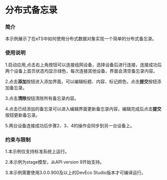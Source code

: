 # 分布式备忘录

### 简介

本示例展示了在eTS中如何使用分布式数据对象实现一个简单的分布式备忘录。

### 使用说明

1.启动应用,点击右上角按钮可以连接组网设备，选择设备后进行连接，连接成功后两个设备上首页状态均显示绿色，每次连接其他设备，界面会清空备忘录内容。

2.点击**添加**按钮进入添加界面，可以编辑标题、内容、标记颜色，点击**提交**按钮添加备忘录。

3.点击**清除**按钮清除所有备忘录内容。

4.点击已经添加的备忘录可以进入编辑界面更新备忘录内容，编辑完成后点击**提交**按钮更新备忘录。

5.两台设备连接成功后步骤2、3、4的操作会同步到另一台设备上。

### 约束与限制

1.本示例仅支持标准系统上运行。

2.本示例为stage模型，从API version 9开始支持。

3.本示例需要使用3.0.0.900及以上的DevEco Studio版本才可编译运行。